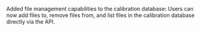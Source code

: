 Added file management capabilities to the calibration database: Users can now add files to, remove files from, and list files in the calibration database directly via the API.